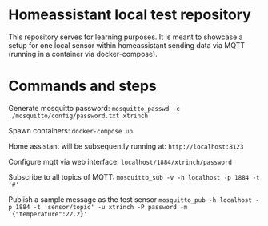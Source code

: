 # Homeassistant local test repository

This repository serves for learning purposes.
It is meant to showcase a setup for one local sensor within homeassistant
sending data via MQTT (running in a container via docker-compose).

# Commands and steps

Generate mosquitto password:
`mosquitto_passwd -c ./mosquitto/config/password.txt xtrinch`

Spawn containers:
`docker-compose up`

Home assistant will be subsequently running at:
`http://localhost:8123`

Configure mqtt via web interface: 
`localhost/1884/xtrinch/password`

Subscribe to all topics of MQTT:
`mosquitto_sub -v -h localhost -p 1884 -t '#'`

Publish a sample message as the test sensor
`mosquitto_pub -h localhost -p 1884 -t 'sensor/topic' -u xtrinch -P password -m '{"temperature":22.2}'`